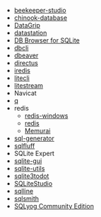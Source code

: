 * [beekeeper-studio](https://github.com/beekeeper-studio/beekeeper-studio)
* [chinook-database](https://github.com/lerocha/chinook-database)
* [DataGrip](https://www.jetbrains.com/datagrip/)
* [datastation](https://github.com/multiprocessio/datastation)
* [DB Browser for SQLite](https://github.com/sqlitebrowser/sqlitebrowser)
* [dbcli](https://github.com/dbcli/)
* [dbeaver](https://github.com/dbeaver/dbeaver)
* [directus](https://github.com/directus/directus)
* [iredis](https://github.com/laixintao/iredis)
* [litecli](https://github.com/dbcli/litecli)
* [litestream](https://github.com/benbjohnson/litestream)
* Navicat
* [q](https://github.com/harelba/q)
* redis
  * [redis-windows](https://github.com/zkteco-home/redis-windows)
  * [redis](https://github.com/microsoftarchive/redis)
  * [Memurai](https://www.memurai.com/)
* [sql-generator](https://github.com/liyupi/sql-generator)
* [sqlfluff](https://github.com/sqlfluff/sqlfluff)
* SQLite Expert
* [sqlite-gui](https://github.com/little-brother/sqlite-gui)
* [sqlite-utils](https://github.com/simonw/sqlite-utils)
* [sqlite3todot](https://github.com/chunky/sqlite3todot)
* [SQLiteStudio](https://github.com/pawelsalawa/sqlitestudio)
* [sqlline](https://github.com/julianhyde/sqlline)
* [sqlsmith](https://github.com/anse1/sqlsmith)
* [SQLyog Community Edition](https://github.com/webyog/sqlyog-community)
